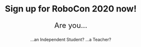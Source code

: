 <div style="text-align: center;">
    <h1>Sign up for RoboCon 2020 now!</h1>
    <p style="font-size: 1.5rem;">Are you...</p>
    <LinkButtonList>
        <LinkButton to="https://www.surveymonkey.co.uk/r/2JFZ785">...an Independent Student?</LinkButton>
        <LinkButton to="https://www.surveymonkey.co.uk/r/2BVQKFF">...a Teacher?</LinkButton>
    </LinkButtonList>
</div>
